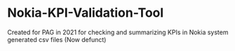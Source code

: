 # Nokia-KPI-Validation-Tool
Created for PAG in 2021 for checking and summarizing KPIs in Nokia system generated csv files (Now defunct)
